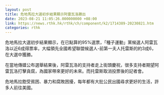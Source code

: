 ```yaml
---
layout: post
title: 危地馬拉大選初步結果顯示阿雷瓦洛勝出
date: 2023-08-21 11:05:26.000000000 +08:00
link: https://news.rthk.hk/rthk/ch/component/k2/1714389-20230821.htm
categories: rthk
---
```


危地馬拉大選初步結果顯示，在已點算的95%選票，「種子運動」黨候選人阿雷瓦洛以近6成得票率，大幅領先全國希望聯盟候選人-前第一夫人托雷斯的約3成6，在大選中獲勝。

在當地傳媒公布選舉結果後，阿雷瓦洛的支持者走上街頭慶祝，很多支持者期望阿雷瓦洛打擊貪腐，為國家帶來更好的未來。而托雷斯取消投票後的記者會。

危地馬拉飽受貧困、暴力和腐敗困擾，每年都有大批公民出國尋求更好的生活，許多人前往美國。
